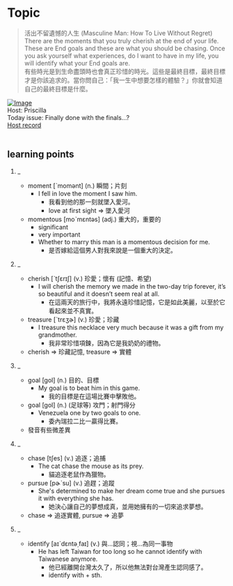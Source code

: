 # Topic

> 活出不留遺憾的人生 (Masculine Man: How To Live Without Regret) <br>
> There are the moments that you truly cherish at the end of your life. These are End goals and these are what you should be chasing. Once you ask yourself what experiences, do I want to have in my life, you will identify what your End goals are.  <br>
> 有些時光是到生命盡頭時也會真正珍惜的時光。這些是最終目標，最終目標才是你該追求的。當你問自己：「我一生中想要怎樣的體驗？」你就會知道自己的最終目標是什麼。 <br>

[![Image](https://cdn.voicetube.com/assets/thumbnails/UP8-0sGntwE.jpg)](https://www.youtube.com/embed/UP8-0sGntwE?rel=0&showinfo=0&cc_load_policy=0&controls=1&autoplay=1&iv_load_policy=3&playsinline=1&wmode=transparent&start=95&end=113&enablejsapi=1&origin=https://tw.voicetube.com&widgetid=1)<br>
Host: Priscilla
<br>Today issue: Finally done with the finals...?
<br>
[Host record](https://cdn.voicetube.com/tmp/everyday_records/priscilla.huang/2627.mp3)
<br><br>
## learning points
1. _
	* moment [ˋmomənt] (n.) 瞬間；片刻
        - I fell in love the moment I saw him.
            + 我看到他的那一刻就墜入愛河。
            + love at first sight => 墜入愛河
	* momentous [moˋmɛntəs] (adj.) 重大的，重要的
        - significant
        - very important
        - Whether to marry this man is a momentous decision for me.
            + 是否嫁給這個男人對我來說是一個重大的決定。

2. _
	* cherish [ˋtʃɛrɪʃ] (v.) 珍愛；懷有 (記憶、希望)
        - I will cherish the memory we made in the two-day trip forever, it’s so beautiful and it doesn’t seem real at all.
            + 在這兩天的旅行中，我將永遠珍惜記憶，它是如此美麗，以至於它看起來並不真實。
	* treasure [ˋtrɛʒɚ] (v.) 珍愛；珍藏
        - I treasure this necklace very much because it was a gift from my grandmother.
            + 我非常珍惜項鍊，因為它是我奶奶的禮物。
    - cherish => 珍藏記憶, treasure => 實體

3. _
	* goal [gol] (n.) 目的、目標
        - My goal is to beat him in this game.
            + 我的目標是在這場比賽中擊敗他。
	* goal [gol] (n.) (足球等) 攻門；射門得分
        - Venezuela one by two goals to one.
            + 委內瑞拉二比一贏得比賽。
    * 發音有些微差異

4. _
	* chase [tʃes] (v.) 追逐；追捕
        - The cat chase the mouse as its prey.
            + 貓追逐老鼠作為獵物。
	* pursue [pɚˋsu] (v.) 追趕；追蹤
        - She's determined to make her dream come true and she pursues it with everything she has.
            + 她決心讓自己的夢想成真，並用她擁有的一切來追求夢想。
    * chase => 追逐實體, pursue => 追夢

5. _
	* identify [aɪˋdɛntə͵faɪ] (v.) 與...認同；視…為同一事物
        - He has left Taiwan for too long so he cannot identify with Taiwanese anymore.
            + 他已經離開台灣太久了，所以他無法對台灣產生認同感了。
            + identify with + sth.
